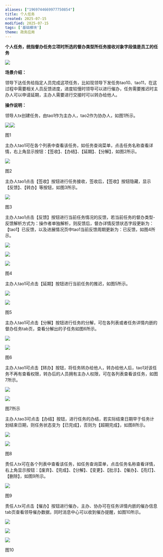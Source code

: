 ```yaml
---
aliases: ["1969744669977750854"]
title: 个人任务
created: 2025-07-15
modified: 2025-07-15
tags: ['基础模块']
theme: 政务应用
---
```


**个人任务，统指督办任务立项时所选的督办类型所任务接收对象字段值是员工的任务**

**![](7af2a82d285849b8d6a0a42c744d2cd2.jpg)**

**场景介绍：**

领导下达任务给指定人员完成这项任务，比如现领导下发任务tao10、tao11，在这过程中需要相关人员反馈进度，进度较慢时领导可以进行催办，任务需要推迟时主办人可以申请延期，主办人需要进行交接时可以转办给他人。

**操作说明：**

领导人tx创建任务，由tao1作为主办人，tao2作为协办人，如图1所示。

![](042604bedd409b689e2bd94d8b37d29d.jpg)![](ccf2bdfbd8822ad4da5c9f49cd6135be.jpg)

图1

主办人tao1可在各个列表中查看该任务，如任务查询菜单，点击任务名称查看详情，右上角显示按钮：【签收】、【办结】、【延期】、【分解】，如图2所示。

![](daab261966c5c1201ca50ca211359875.jpg)

图2

主办人tao1点击【签收】按钮进行任务接收，签收后，【签收】按钮隐藏，显示【反馈】、【转办】等按钮，如图3所示。

![](3ead586ceb20967771c9abedc6209753.jpg)

图3

主办人tao1点击【反馈】按钮进行当前任务情况的反馈，若当前任务的督办类型-反馈解析方式为：操作者单独解析，则反馈后，督办详情反馈状态字段更新为：【tao1】已反馈，以及进展情况页中tao1当前反馈周期更新为：已反馈，如图4所示。

![](e951fd1e7912240e860cfcf5ed7c6495.jpg)

![](edcae693bb445a007808cd7e73f2b99e.jpg)

![](f35c4e4f4758b397c3324420d7280d5a.jpg)

图4

主办人tao1可点击【延期】按钮进行当前任务的推迟，如图5所示。

![](26a1c5b6c4f3cab42c6401849eba3bfe.jpg)

![](acbbf800bb089f7f3d5ae45bf04e2cb5.jpg)

图5

主办人tao1可点击【分解】按钮进行任务的分解，可在各列表或者任务详情内嵌的督办任务tab页，查看分解出的子任务如图6所示。

![](db28990780508e1bbe790adc0087e954.jpg)

![](81c318be3354f9df079647d482a0d6f8.jpg)

图6

主办人tao1可点击【转办】按钮，将任务转办给他人，转办给他人后，tao1对该任务不再有查看权限，转办后的人员拥有主办人权限，可在各列表查看该任务，如图7所示。

![](3e0e4e55da96d0e2767fcb7da005d267.jpg)

![](195bede4b4bf15ea59eaf0536640b7a2.jpg)

图7所示

主办人tao3可点击【办结】按钮，进行任务的办结，若实际结束日期早于任务计划结束日期，则任务状态变为【已完成】，否则为【超期完成】，如图8所示。

![](40003d3bd6b9e9082bc4fbe5911688a3.jpg)

![](1742c9c38cd95969760d283b66e940e2.jpg)

图8

责任人tx可在各个列表中查看该任务，如任务查询菜单，点击任务名称查看详情，右上角显示按钮：【废弃】、【完成】、【分解】、【变更】、【批示】、【催办】、【亮灯】、【删除】，如图9所示。

![](b51b09562752c2ecf93162ee9fa2bb8a.jpg)

图9

责任人tx可点击【催办】按钮进行催办，主办、协办可在任务详情内嵌的催办信息tab页查看领导催办数据，同时消息中心可以收到催办提醒，如图10所示。

![](6fd05239934aece2a72362f93cfd3724.jpg)

![](6995bd10af79a6fd657fd7ca193f4f0c.jpg)

![](100c11eee4d220700a65dace3b397fe0.jpg)

图10